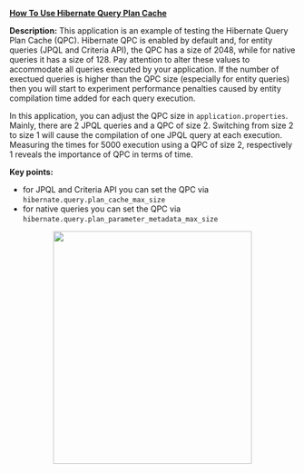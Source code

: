 **[How To Use Hibernate Query Plan Cache](https://github.com/AnghelLeonard/Hibernate-SpringBoot/tree/master/HibernateSpringBootQueryPlanCache)**
 
**Description:** This application is an example of testing the Hibernate Query Plan Cache (QPC). Hibernate QPC is enabled by default and, for entity queries (JPQL and Criteria API), the QPC has a size of 2048, while for native queries it has a size of 128. Pay attention to alter these values to accommodate all queries
 executed by your application. If the number of exectued queries is higher than the QPC size (especially for entity queries) then you will start to experiment performance penalties caused by entity compilation time added for each query execution. 
 
 In this application, you can adjust the QPC size in `application.properties`. Mainly, there are 2 JPQL queries and a QPC of size 2. Switching from size 2 to size 1 will cause the compilation of one JPQL query at each execution. Measuring the times for 5000 execution using a QPC of size 2, respectively 1 reveals the importance of QPC in terms of time.

**Key points:**
- for JPQL and Criteria API you can set the QPC via `hibernate.query.plan_cache_max_size`
- for native queries you can set the QPC via `hibernate.query.plan_parameter_metadata_max_size`
     
<a href="https://leanpub.com/java-persistence-performance-illustrated-guide"><p align="center"><img src="https://github.com/AnghelLeonard/Hibernate-SpringBoot/blob/master/Java%20Persistence%20Performance%20Illustrated%20Guide.jpg" height="410" width="350"/></p></a>
